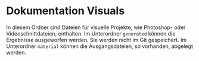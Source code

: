 # Dokumentation Visuals

In diesem Ordner sind Dateien für visuelle Projekte, wie Photoshop- oder Videoschnittdateien, enthalten.
Im Unterordner `generated` können die Ergebnisse ausgeworfen werden. Sie werden nicht im Git gespeichert.
Im Unterordner `material` können die Ausgangsdateien, so vorhanden, abgelegt werden.
